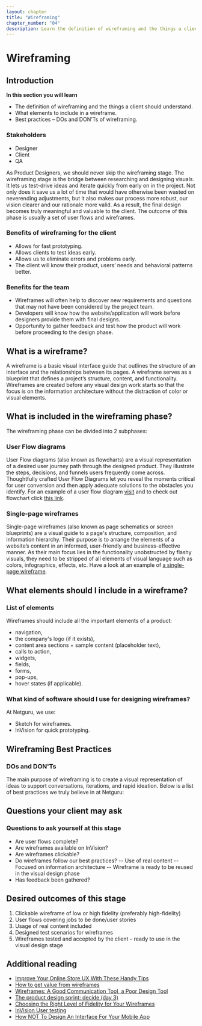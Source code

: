 ```yaml
---
layout: chapter
title: "Wireframing"
chapter_number: "04"
description: Learn the definition of wireframing and the things a client should understand. Learn what element should be included in a wireframe and learn best practices.
---
```


# Wireframing

## Introduction
**In this section you will learn**
- The definition of wireframing and the things a client should understand.
- What elements to include in a wireframe.
- Best practices – DOs and DON’Ts of wireframing.

### Stakeholders
- Designer
- Client
- QA

As Product Designers, we should never skip the wireframing stage. The wireframing stage is the bridge between researching and designing visuals. It lets us test-drive ideas and iterate quickly from early on in the project. Not only does it save us a lot of time that would have otherwise been wasted on neverending adjustments, but it also makes our process more robust, our vision clearer and our rationale more valid. As a result, the final design becomes truly meaningful and valuable to the client. The outcome of this phase is usually a set of user flows and wireframes.

### Benefits of wireframing for the client
- Allows for fast prototyping.
- Allows clients to test ideas early.
- Allows us to eliminate errors and problems early.
- The client will know their product, users’ needs and behavioral patterns better.

### Benefits for the team
- Wireframes will often help to discover new requirements and questions that may not have been considered by the project team.
- Developers will know how the website/application will work before designers provide them with final designs.
- Opportunity to gather feedback and test how the product will work before proceeding to the design phase.

## What is a wireframe?
A wireframe is a basic visual interface guide that outlines the structure of an interface and the relationships between its pages. A wireframe serves as a blueprint that defines a project’s structure, content, and functionality. Wireframes are created before any visual design work starts so that the focus is on the information architecture without the distraction of color or visual elements.

## What is included in the wireframing phase?
The wireframing phase can be divided into 2 subphases:

### User Flow diagrams
User Flow diagrams (also known as flowcharts) are a visual representation of a desired user journey path through the designed product. They illustrate the steps, decisions, and funnels users frequently come across. Thoughtfully crafted User Flow Diagrams let you reveal the moments critical for user conversion and then apply adequate solutions to the obstacles you identify. For an example of a user flow diagram [visit](https://drive.google.com/a/netguru.pl/file/d/0B__Yya_9jbd2SFRaeU54OS1LMGc/view?usp=sharing) and to check out flowchart click [this link](https://drive.google.com/a/netguru.pl/file/d/0B__Yya_9jbd2cHVmWUhISUFUdk0/view?usp=sharing).

### Single-page wireframes
Single-page wireframes (also known as page schematics or screen blueprints) are a visual guide to a page's structure, composition, and information hierarchy. Their purpose is to arrange the elements of a website’s content in an informed, user-friendly and business-effective manner. As their main focus lies in the functionality unobstructed by flashy visuals, they need to be stripped of all elements of visual language such as colors, infographics, effects, etc. Have a look at an example of [a single-page wireframe](https://netguru.invisionapp.com/share/HZADD9DD8#/screens/218094218).

## What elements should I include in a wireframe?

### List of elements
Wireframes should include all the important elements of a product:
- navigation,
- the company's logo (if it exists),
- content area sections + sample content (placeholder text),
- calls to action,
- widgets,
- fields,
- forms,
- pop-ups,
- hover states (if applicable).

### What kind of software should I use for designing wireframes?
At Netguru, we use:
- Sketch for wireframes.
- InVision for quick prototyping.

## Wireframing Best Practices

### DOs and DON'Ts
The main purpose of wireframing is to create a visual representation of ideas to support conversations, iterations, and rapid ideation. Below is a list of best practices we truly believe in at Netguru:

<BaseComparison
  intro="1. Colors can be distracting. Ensure that your design remains focused on the experience you’re creating and not the visual design solutions to come."
  :good="[
    'Create your wireframes based on a muted color palette.',
    'Use color only if it helps define the idea behind the design; even then – limit yourself to as few colors as possible.',
  ]"
  :bad="[
    'Don’t use color in your wireframe designs unless it has a solid purpose.',
    'Don’t use various tints of grey; using tinted grey is ok, but stick to one.',
  ]"
/>

<BaseComparison
  intro="2. Be consistent: the best way to help the presented solutions is to be consistent in your wireframe designs."
  :good="[
    'Be consistent in the visual representation of UI elements. Ideally, present them by using reusable elements like [Symbols in Sketch](https://www.sketchapp.com/learn/documentation/symbols/).',
    'Be aware of font sizes and spacing.',
    'Sketch your ideas before you start digitizing them – you’ll save a lot of time in the early iterations.',
  ]"
  :bad="[
    'Don’t use different line weights for similar elements.',
    'Don’t use too many fonts and font sizes.',
  ]"
/>

<BaseComparison
  intro="3. Use real content: writing is a design skill, and it will help you understand the client and the story better."
  :good="[
    'If you don’t have real content: write it yourself based on what the competition does and your own research.',
    'Use solid grey placeholder elements to represent photos, videos, and maps.',
    'Design for real-life cases (that is, don’t assume that every surname is max. 10 characters long, for instance).',
  ]"
  :bad="[
    'Don’t use placeholder text in crucial design elements, such as navigation or CTAs (i.e., Lorem Ipsum…).',
    'If you need to show a series of data such as tables or tiles, be sure not to use the same copy for each of those elements.',
  ]"
/>

<BaseComparison
  intro="4. Never wireframe alone. The main purpose of having this process is the conversational potential and a greater chance of discovering better solutions than if you were working on your own."
  :good="[
    'Be open to new ideas.',
    'Before presenting your wireframes to the client, get a few opinions from within your project team – they understand the product and know the client.',
    'Always get a second opinion on your solutions (at Netguru, we use a dedicated Slack channel).',
  ]"
  :bad="[
    'Don’t work on the wireframes alone just to show the client the end result of the whole product. Instead, cooperate and exchange ideas.',
  ]"
/>

<BaseComparison
  intro="5. Set clear expectations: be sure that the client understands the principles behind this process."
  :good="[
    'Tell the client about the desired outcome before you start designing.',
    'Communicate clearly, early and often.',
    'It’s a good idea to have a live conversation/meeting/call with the client when presenting your wireframes for the first time – this way you have the opportunity to answer all questions and avoid misunderstandings.',
  ]"
  :bad="[
    'Don’t assume your client knows how to use collaboration tools or knows that wireframes are not final designs – always educate.',
    'Don’t leave designs of complex processes without any comments.',
  ]"
/>

<BaseComparison
  intro="6. Use the right tool for the job. At Netguru, we make wireframes mostly in Sketch (it’s flexible, easy to use, and there is no need to recreate layouts in a different app), but remember not to be constrained by the limitations of one tool."
  :good="[
    'Use whatever tool you see fit; for example, sketching and whiteboarding.',
  ]"
  :bad="[
    'Don’t let the software be a barrier.',
  ]"
/>

<BaseComparison
  intro="7. You are not your design."
  :good="[
    'Be prepared to pivot often and embrace rapid ideation.',
  ]"
  :bad="[
    'Don’t get too attached to your wireframes but, at the same time, also remember to defend the ideas that are worth defending.',
  ]"
/>

<BaseComparison
  intro="8. Be selective and keep it simple."
  :good="[
    'Be wary of ideas that will definitely not work, pick the best ones in the beginning.',
  ]"
  :bad="[
    'Don’t overdo your wireframes; while thinking about the final stage of designing, try to create only the necessary parts.',
  ]"
/>

<BaseComparison
  intro="9. Control the conversation."
  :good="[
    'Support your wireframes by controlling the conversation: if things get off track, bring the conversation back where you want it.',
  ]"
  :bad="[
    'Don’t be afraid to interrupt politely and ask meaningful open-ended questions.',
  ]"
/>

<BaseComparison
  intro="10. Wireframe with the final designs in mind."
  :good="[
    'You will save yourself a ton of work if you create your wireframes with the final designs in mind: reusable symbols, precise elements, and good fonts.',
    'Talk to your devs about the technical efficiency of your design solutions.',
  ]"
  :bad="[
    'Don’t forget the importance of the function by concentrating on the visual form of the wireframe.',
    'Don’t be too pixel-perfect and don’t spend much time on things that could easily be changed in the later stage.',
  ]"
/>

## Questions your client may ask

<BaseQA
  question="Can you explain the difference between wireframes and visual design?"
  answer="Wireframes are a quick visual method of building the backbone of the product. At this stage, we define how our product/features should work. It also helps us to avoid UX problems and present to developers how the website/application will work before we provide them with the final designs.
  Visual design is the part of the design process that comes after wireframing. In the visual design phase, we focus on creating the visual image and style of the product based on wireframes.
  To sum up, we need wireframes to work out the backbone of the product, whereas visual design is there to design what the product will look like. By using both of them, we build products that are better adjusted to users’ needs."
/>

<BaseQA
  question="Are wireframes just static images? Let’s make them testable!"
  answer="You’re probably thinking about a prototype, which is a very simple clickable thing that allows you to test interactions, scenarios, and stories at a very early stage. A prototype (or a clickable mockup) is a tool to study users’ behavior and the product’s functionality."
/>

<BaseQA
  question="What kind of benefits will I get from this?"
  answer="Using wireframes will often help to bring to light new requirements and questions that may not have been considered by the project team. Wireframes often end up evolving into the requirements of the system. At this stage, we can also check if your product fulfills all needs that users can have. By creating wireframes, you will get a better product, which will be better adjusted to your target customer base."
/>

### Questions to ask yourself at this stage
- Are user flows complete?
- Are wireframes available on InVision?
- Are wireframes clickable?
- Do wireframes follow our best practices?
-- Use of real content
-- Focused on information architecture
-- Wireframe is ready to be reused in the visual design phase
- Has feedback been gathered?

## Desired outcomes of this stage

1. Clickable wireframe of low or high fidelity (preferably high-fidelity)
2. User flows covering jobs to be done/user stories
3. Usage of real content included
4. Designed test scenarios for wireframes
5. Wireframes tested and accepted by the client – ready to use in the visual design stage

## Additional reading
- [Improve Your Online Store UX With These Handy Tips](https://www.netguru.co/blog/ecommerce-ux-tips)
- [How to get value from wireframes](https://medium.com/@dustin/how-to-get-value-from-wireframes-f40c2cf27960#.2yuoqqwmz)
- [Wireframes: A Good Communication Tool, a Poor Design Tool](https://medium.com/@danritz/wireframes-a-good-communication-tool-a-poor-design-tool-1bc64b033962#.jp1i8lyxt)
- [The product design sprint: decide (day 3)](https://library.gv.com/the-product-design-sprint-decide-day-3-7d4804bd2fd1#.fhdrt1bfx)
- [Choosing the Right Level of Fidelity for Your Wireframes](https://blinkux.com/blog/choosing-the-right-level-of-fidelity-for-your-wireframes/)
- [InVision User testing ](http://blog.invisionapp.com/invision-usertesting/)
- [How NOT To Design An Interface For Your Mobile App](https://www.netguru.co/blog/how-not-to-design-an-interface-for-your-mobile-app)
